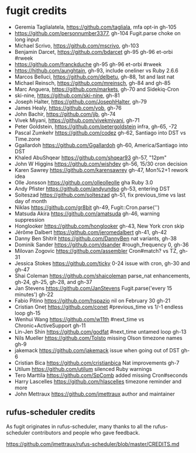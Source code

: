
# fugit credits

* Geremia Taglialatela, https://github.com/tagliala, mfa opt-in gh-105
* https://github.com/personnumber3377, gh-104 Fugit.parse choke on long input
* Michael Scrivo, https://github.com/mscrivo, gh-103
* Benjamin Darcet, https://github.com/bdarcet gh-95 gh-96 et-orbi #rweek
* https://github.com/franckduche gh-95 gh-96 et-orbi #rweek
* https://hithub.com/aunghtain, gh-93, include oneliner vs Ruby 2.6.6
* Marcos Belluci, https://github.com/delbetu, gh-88, 1st and last nat
* Michael Reinsch, https://github.com/mreinsch, gh-84 and gh-85
* Marc Anguera, https://github.com/markets, gh-70 and Sidekiq-Cron
* ski-nine, https://github.com/ski-nine, gh-81
* Joseph Halter, https://github.com/JosephHalter, gh-79
* James Healy, https://github.com/yob, gh-76
* John Bachir, https://github.com/jjb, gh-74
* Vivek Miyani, https://github.com/vivekmiyani, gh-71
* Peter Goldstein, https://github.com/petergoldstein infra, gh-65, -72
* Pascal Zumkehr https://github.com/codez gh-62, Santiago into DST vs Time.zone
* Ggallardoh https://github.com/Ggallardoh gh-60, America/Santiago into DST
* Khaled AbuShqear https://github.com/shqear93 gh-57, "12pm"
* John W Higgins https://github.com/wishdev gh-56, 15/30 cron decision
* Karen Sawrey https://github.com/karensawrey gh-47, Mon%2+1 rework idea
* Olle Jonsson https://github.com/olleolleolle gha Ruby 3.0
* Andy Pfister https://github.com/andyundso gh-53, entering DST
* Solteszad https://github.com/solteszad gh-51, fix previous_time vs last day of month
* Niklas https://github.com/gr8bit gh-49, Fugit::Cron.parse('')
* Matsuda Akira https://github.com/amatsuda gh-46, warning suppression
* Honglooker https://github.com/honglooker gh-43, New York cron skip
* Jérôme Dalbert https://github.com/jeromedalbert gh-41, gh-42
* Danny Ben Shitrit https://github.com/DannyBen nat variants, gh-38
* Dominik Sander https://github.com/dsander #rough_frequency 0, gh-36
* Milovan Zogovic https://github.com/assembler Cron#match? vs TZ, gh-31
* Jessica Stokes https://github.com/ticky 0-24 issue with cron, gh-30 and gh-47
* Shai Coleman https://github.com/shaicoleman parse_nat enhancements, gh-24, gh-25, gh-28, and gh-37
* Jan Stevens https://github.com/JanStevens Fugit.parse('every 15 minutes') gh-22
* Fabio Pitino https://github.com/hspazio nil on February 30 gh-21
* Cristian Oneț https://github.com/conet #previous_time vs 1/-1 endless loop gh-15
* Wenhui Wang https://github.com/w11th #next_time vs Chronic+ActiveSupport gh-11
* Lin-Jen Shin https://github.com/godfat #next_time untamed loop gh-13
* Nils Mueller https://github.com/Tolsto missing Olson timezone names gh-9
* jakemack https://github.com/jakemack issue when going out of DST gh-6
* Cristian Bica https://github.com/cristianbica Nat improvements gh-7
* Utilum https://github.com/utilum silenced Ruby warnings
* Tero Marttila https://github.com/SpComb added missing Cron#seconds
* Harry Lascelles https://github.com/hlascelles timezone reminder and more
* John Mettraux https://github.com/jmettraux author and maintainer


## rufus-scheduler credits

As fugit originates in rufus-scheduler, many thanks to all the
rufus-scheduler contributors and people who gave feedback.

https://github.com/jmettraux/rufus-scheduler/blob/master/CREDITS.md

